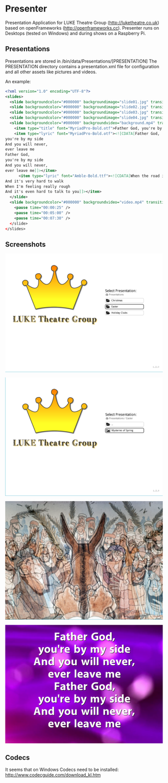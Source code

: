 # Presenter
Presentation Application for LUKE Theatre Group (http://luketheatre.co.uk) based on openFrameworks (http://openframeworks.cc). Presenter runs on Desktops (tested on Windows) and during shows on a Raspberry Pi.

## Presentations

Presentations are stored in /bin/data/Presentations/[PRESENTATION]
The PRESENTATION directory contains a presentation.xml file for configuration and all other assets like pictures and videos.

An example:

```xml
<?xml version="1.0" encoding="UTF-8"?>
<slides>
  <slide backgroundcolor="#000000" backgroundimage="slide01.jpg" transition="none"/>
  <slide backgroundcolor="#000000" backgroundimage="slide02.jpg" transition="fade"/>
  <slide backgroundcolor="#000000" backgroundimage="slide03.jpg" transition="scrolling"/>
  <slide backgroundcolor="#000000" backgroundimage="slide04.jpg" transition="fadetoblack"/>
  <slide backgroundcolor="#000000" backgroundvideo="background.mp4" transition="fade"/>
    <item type="title" font="MyriadPro-Bold.otf">Father God, you're by my side</item>
    <item type="lyric" font="MyriadPro-Bold.otf"><![CDATA[Father God,
you're by my side
And you will never,
ever leave me
Father God,
you're by my side
And you will never,
ever leave me]]></item>
	  <item type="lyric" font="Amble-Bold.ttf"><![CDATA[When the road is really tough
And it's very hard to walk
When I'm feeling really rough
And it's even hard to talk to you]]></item>
  </slide>
  <slide backgroundcolor="#000000" backgroundvideo="video.mp4" transition="fade"/>
    <pause time="00:00:25" />
    <pause time="00:05:00" />
    <pause time="00:07:30" />
  </slide>
</slides>
```
## Screenshots

![alt tag](https://github.com/keesjankoster/Presenter/raw/master/doc/screen1.png)

![alt tag](https://github.com/keesjankoster/Presenter/raw/master/doc/screen2.png)

![alt tag](https://github.com/keesjankoster/Presenter/raw/master/doc/screen3.png)

![alt tag](https://github.com/keesjankoster/Presenter/raw/master/doc/screen4.png)

## Codecs

It seems that on Windows Codecs need to be installed: http://www.codecguide.com/download_kl.htm


